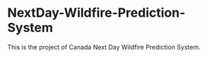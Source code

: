 # NextDay-Wildfire-Prediction-System
This is the project of Canada Next Day Wildfire Prediction System. 
